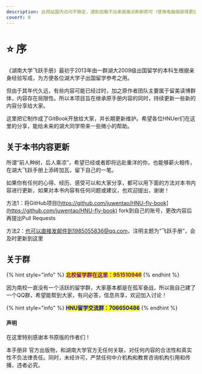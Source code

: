 ```yaml
---
description: 此网站国内访问不稳定，遇到加载不出来直接点刷新即可（使用电脑端获得更佳体验）
coverY: 0
---
```


# ⭐ 序

《湖南大学飞跃手册》最初于2013年由一群湖大2009级出国留学的本科生根据亲身经验写成，为方便各位湖大学子出国留学参考之用。

但由于其年代久远，有些内容可能已经过时，加之原作者团队主要属于留美读博群体，内容存在局限性。所以本项目旨在继承原手册内容的同时，持续更新一些新的内容分享给大家。

这里把它制作成了GitBook开放给大家，并长期更新维护。希望各位HNUer们在这里的分享，能给未来的湖大同学带来一些微小的帮助。

## 关于本书内容更新

所谓“前人种树，后人乘凉”，希望已经或者即将远赴重洋的你，也能够薪火相传，在湖大飞跃手册上添砖加瓦，留下自己的一笔。

如果你有任何的心得、经历、感受可以和大家分享，都可以用下面的方法对本书内容进行更新，如果对本书内容有任何问题或建议，也欢迎提出，谢谢！

方法1：将GitHub项目[https://github.com/juwentao/HNU-fly-book](https://github.com/juwentao/HNU-fly-book) fork到自己的账号，更改内容后再提出Pull Requests

方法2：也可以直接发邮件到1985055836@qq.com，注明主题为“飞跃手册”，会及时更新到这里

## 关于群

{% hint style="info" %}
<mark style="color:purple;">**北校留学群在这里：951510946**</mark>
{% endhint %}

因为南校一直没有一个活跃的留学群，大家基本都是在孤军奋战，所以我自己建了一个QQ群，希望能帮到大家，有问必答，信息共享，欢迎加入讨论！

{% hint style="info" %}
<mark style="color:blue;">**HNU留学交流群：706650486**</mark>
{% endhint %}

####

#### 声明

在这里特别感谢本书原版的作者们！

本手册非 官方出版物，和湖南大学官方无任何关联，对任何内容的合法性和真实性不负法律责任。同时，未经许可，严禁任何中介机构和教育咨询机构引用和传播，违者必究。
